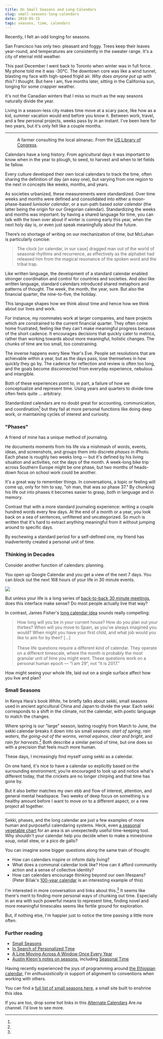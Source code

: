 ```yaml
---
title: On Small Seasons and Long Calendars
slug: small-seasons-long-calendars
date: 2018-05-15
tags: seasons, time, calendars
---
```


Recently, I felt an odd longing for seasons.

San Francisco has only two: pleasant and foggy. Trees keep their leaves year-round, and temperatures are consistently in the sweater range. It's a city of eternal mild weather.

This past December I went back to Toronto when winter was in full force. My phone told me it was -30°C. The downtown core was like a wind tunnel, blasting my face with high-speed frigid air. _Why does anyone put up with this?_ I thought. But here I am, five months later, sitting in the California sun, longing for some crappier weather.

It's not the Canadian winters that I miss so much as the way seasons naturally divide the year.

Living in a season-less city makes time move at a scary pace, like how as a kid, summer vacation would end before you know it. Between work, travel, and a few personal projects, weeks pass by in an instant. I've been here for two years, but it's only felt like a couple months.

---

<figure>
<img alt="" src="./almanac.jpg" />
<figcaption>A farmer consulting the local almanac. From the <a href="https://www.loc.gov/resource/cai.2a14081/">US Library of Congress</a>.</figcaption>
</figure>

Calendars have a long history. From agricultural days it was important to know when in the year to plough, to seed, to harvest and when to let fields lie fallow.

Every culture developed their own local calendars to track the time, often sharing the definition of day (an easy one), but varying from one region to the next in concepts like weeks, months, and years.

As societies urbanized, these measurements were standardized. Over time weeks and months were defined and consolidated into either a moon-phase-based _lunisolar calendar_, or a sun-path based _solar calendar_ (the latter being the origin for our Gregorian calendar). Standardizing the weeks and months was important: by having a shared language for time, you can talk with the town over about if winter is coming early this year, when the next holy day is, or even just speak meaningfully about the future.

There’s no shortage of writing on our mechanization of time, but McLuhan is particularly concise:

> The clock [or calendar, in our case] dragged man out of the world of seasonal rhythms and recurrence, as effectively as the alphabet had released him from the magical resonance of the spoken word and the tribal trap.

Like written language, the development of a standard calendar enabled stronger coordination and control for countries and societies. And _also_ like written language, standard calendars introduced shared metaphors and patterns of thought. The week, the month, the year, sure. But also the financial quarter, the nine-to-five, the holiday.

This language shapes how we think about time and hence how we think about our lives and work.

For instance, my roommates work at larger companies, and have projects which are constrained to the current financial quarter. They often come home frustrated, feeling like they can't make meaningful progress because of the short cadence. It encourages decisions that quickly cater to metrics, rather than working towards about more meaningful, holistic changes. The chunks of time are too small, too constraining.

The inverse happens every New Year's Eve. People set resolutions that are achievable within a year, but as the days pass, lose themselves in how quickly they go by. The cadence for reflection and review is often too long, and the goals become disconnected from everyday experience, nebulous and intangible.

Both of these experiences point to, in part, a failure of how we conceptualize and represent time. Using years and quarters to divide time often feels quite … arbitrary.

Standardized calendars are no doubt great for accounting, communication, and coordination[^1] but they fail at more personal functions like doing deep work, or maintaining cycles of interest and curiosity.

### "Phases"

A friend of mine has a unique method of journaling.

He documents moments from his life via a mishmash of words, events, ideas, and screenshots, and groups them into discrete _phases_ in iPhoto. Each phase is roughly two weeks long — but it's defined by his living situation and activities, not the days of the month. A week-long bike trip across Southern Europe might be one phase, but two months of heads-down focus on school work could be another.

It's a great way to remember things. In conversations, a topic or feeling will come up, only for him to say, "oh man, that was _so_ phase 37." By chunking his life out into phases it becomes easier to grasp, both in language and in memory.

Contrast that with a more standard journaling experience: writing a couple hundred words every few days. At the end of a month or a year, you look back on a sea of sentences, unfiltered and uncategorized. So much is written that it's hard to extract anything meaningful from it without jumping around to specific days.

By eschewing a standard period for a self-defined one, my friend has inadvertently created a personal unit of time.

### Thinking in Decades

Consider another function of calendars: planning.

You open up Google Calendar and you get a view of the next 7 days. You can block out the next 168 hours of your life in 30 minute events.

![](./sad-calendar.png)

But unless your life is a long series of [back-to-back 30 minute meetings](http://www.paulgraham.com/makersschedule.html), does this interface make sense? Do most people actually live that way?

In contrast, James Fisher's [long calendar idea](https://jameshfisher.com/2017/06/06/long-calendar) sounds really compelling:

> How long will you be in your current house? How do you plan out your thirties? When will you move to Spain, as you’ve always imagined you would? When might you have your first child, and what job would you like to aim for by then? […] <br /><br />
> These life questions require a different kind of calendar. They operate on a different timescale, where the month is probably the most granular unit of time you might want. These questions work on a personal human epoch — “I am 29”, not “it is 2017.”

How might seeing your whole life, laid out on a single surface affect how you live and plan?

### Small Seasons

In Kenya Hara's book _White_, he briefly talks about _sekki_, small seasons used in ancient agricultural China and Japan to divide the year. Each sekki corresponds to a shift in the climate, not the calendar, with poetic language to match the changes.

Where spring is our "large" season, lasting roughly from March to June, the sekki calendar breaks it down into six small seasons: _start of spring_, _rain waters_, _the going-out of the worms_, _vernal equinox_, _clear and bright_, and _rain for harvests_.[^2] Both describe a similar period of time, but one does so with a precision that feels much more human.

These days, I increasingly find myself using sekki as a calendar.

On one hand, it's nice to have a calendar so explicitly based on the surrounding environment; you’re encouraged to look up and notice what's different today, that the crickets are no longer chirping and that time has gone by.

But it also better matches my own ebb and flow of interest, attention, and general mental headspace. Two weeks of deep focus on something is a healthy amount before I want to move on to a different aspect, or a new project all together.

---

Sekki, phases, and the long calendar are just a few examples of more human and purposeful calendaring systems. Heck, even [a seasonal vegetable chart](https://cuesa.org/eat-seasonally/charts/vegetables) for an area is an unexpectedly useful time-keeping tool. Why shouldn't your calendar help you decide when to make a minestrone soup, oxtail stew, or a pico de gallo?

You can imagine some bigger questions along the same train of thought:

- How can calendars inspire or inform daily living?
- What does a communal calendar look like? How can it afford community action and a sense of collective identity?
- How can calendars encourage thinking beyond our own lifespans? (Peter Bïlak's [100-year calendar](https://www.typotheque.com/posters/the_100-year_calendar) is an interesting example of this)

I'm interested in more conversation and links about this.[^3] It seems like there's merit to finding more personal ways of chunking out time. Especially in an era with such powerful means to represent time, finding novel and more meaningful timescales seems like fertile ground for exploration.

But, if nothing else, I'm happier just to notice the time passing a little more often.

### Further reading

- [Small Seasons](https://smallseasons.guide/)
- [In Search of Personalized Time](http://i-s-o-p-t.com/)
- [A Line Moving Across A Window Once Every Year](https://a-line-moving-across-a-window-once-every-year.com/)
- [Austin Kleon's notes on seasons](https://austinkleon.com/tag/seasons/), including [Seasonal Time](https://austinkleon.com/2017/10/02/seasonal-time/)

[^1]:

  Having recently experienced the joys of programming around [the Ethiopian calendar](https://en.wikipedia.org/wiki/Ethiopian_calendar), I'm _enthusiastically_ in support of alignment to conventions when working with others.

[^2]:

  You can find a [full list of small seasons here](https://smallseasons.guide), a small site built to enshrine this idea.

[^3]:

  If you are too, drop some hot links in this [Alternate Calendars](https://www.are.na/ross-zurowski/alternate-calendars) Are.na channel. I'd love to see more.
